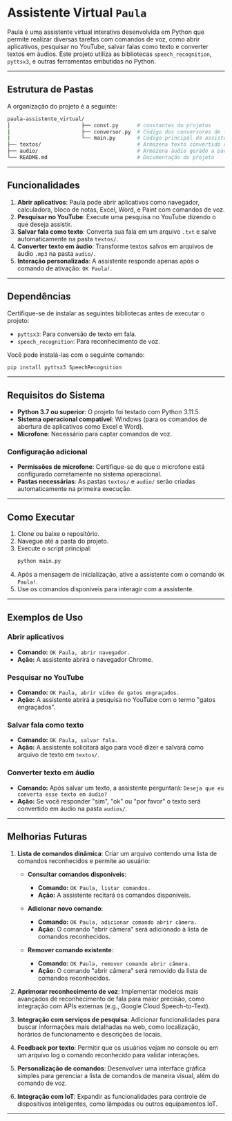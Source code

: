 # Assistente Virtual `Paula`

Paula é uma assistente virtual interativa desenvolvida em Python que permite realizar diversas tarefas com comandos de voz, como abrir aplicativos, pesquisar no YouTube, salvar falas como texto e converter textos em áudios. Este projeto utiliza as bibliotecas `speech_recognition`, `pyttsx3`, e outras ferramentas embutidas no Python.

---

## Estrutura de Pastas

A organização do projeto é a seguinte:

```bash
paula-assistente_virtual/
│                       ├── const.py      # constantes do projetos
|                       ├── conversor.py  # Código dos conversores de fala e texto
|                       └── main.py       # Código principal da assistente
├── textos/                               # Armazena texto convertido da fala
├── audio/                                # Armazena áudio gerado a partir do texto
└── README.md                             # Documentação do projeto
```

---

## Funcionalidades

1. **Abrir aplicativos**: Paula pode abrir aplicativos como navegador, calculadora, bloco de notas, Excel, Word, e Paint com comandos de voz.
2. **Pesquisar no YouTube**: Execute uma pesquisa no YouTube dizendo o que deseja assistir.
3. **Salvar fala como texto**: Converta sua fala em um arquivo `.txt` e salve automaticamente na pasta `textos/`.
4. **Converter texto em áudio**: Transforme textos salvos em arquivos de áudio `.mp3` na pasta `audio/`.
5. **Interação personalizada**: A assistente responde apenas após o comando de ativação: `OK Paula!`.

---

## Dependências

Certifique-se de instalar as seguintes bibliotecas antes de executar o projeto:

- `pyttsx3`: Para conversão de texto em fala.
- `speech_recognition`: Para reconhecimento de voz.

Você pode instalá-las com o seguinte comando:
```bash
pip install pyttsx3 SpeechRecognition
```

---

## Requisitos do Sistema

- **Python 3.7 ou superior**: O projeto foi testado com Python 3.11.5.
- **Sistema operacional compatível**: Windows (para os comandos de abertura de aplicativos como Excel e Word).
- **Microfone**: Necessário para captar comandos de voz.

### Configuração adicional
- **Permissões de microfone**: Certifique-se de que o microfone está configurado corretamente no sistema operacional.
- **Pastas necessárias**: As pastas `textos/` e `audio/` serão criadas automaticamente na primeira execução.

---

## Como Executar

1. Clone ou baixe o repositório.
2. Navegue até a pasta do projeto.
3. Execute o script principal:
   ```bash
   python main.py
   ```
4. Após a mensagem de inicialização, ative a assistente com o comando `OK Paula!`.
5. Use os comandos disponíveis para interagir com a assistente.

---

## Exemplos de Uso

### Abrir aplicativos
- **Comando:** `OK Paula, abrir navegador.`
- **Ação:** A assistente abrirá o navegador Chrome.

### Pesquisar no YouTube
- **Comando:** `OK Paula, abrir vídeo de gatos engraçados.`
- **Ação:** A assistente abrirá a pesquisa no YouTube com o termo "gatos engraçados".

### Salvar fala como texto
- **Comando:** `OK Paula, salvar fala.`
- **Ação:** A assistente solicitará algo para você dizer e salvará como arquivo de texto em `textos/`.

### Converter texto em áudio
- **Comando:** Após salvar um texto, a assistente perguntará: `Deseja que eu converta esse texto em áudio?`
- **Ação:** Se você responder "sim", "ok" ou "por favor" o texto será convertido em áudio na pasta `audios/`.

---

## Melhorias Futuras


1. **Lista de comandos dinâmica**: Criar um arquivo contendo uma lista de comandos reconhecidos e permite ao usuário:

   - **Consultar comandos disponíveis**:
      - **Comando:** `OK Paula, listar comandos.`
      - **Ação:** A assistente recitará os comandos disponíveis.

   - **Adicionar novo comando**:
      - **Comando:** `OK Paula, adicionar comando abrir câmera.`
      - **Ação:** O comando "abrir câmera" será adicionado à lista de comandos reconhecidos.

   - **Remover comando existente**:
      - **Comando:** `OK Paula, remover comando abrir câmera.`
      - **Ação:** O comando "abrir câmera" será removido da lista de comandos reconhecidos.

2. **Aprimorar reconhecimento de voz**: Implementar modelos mais avançados de reconhecimento de fala para maior precisão, como integração com APIs externas (e.g., Google Cloud Speech-to-Text).
3. **Integração com serviços de pesquisa**: Adicionar funcionalidades para buscar informações mais detalhadas na web, como localização, horários de funcionamento e descrições de locais.
4. **Feedback por texto**: Permitir que os usuários vejam no console ou em um arquivo log o comando reconhecido para validar interações.
5. **Personalização de comandos**: Desenvolver uma interface gráfica simples para gerenciar a lista de comandos de maneira visual, além do comando de voz.
6. **Integração com IoT**: Expandir as funcionalidades para controle de dispositivos inteligentes, como lâmpadas ou outros equipamentos IoT.

---
